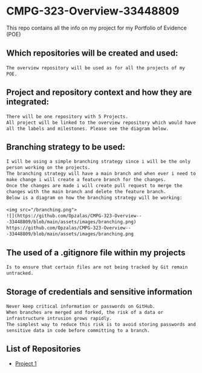 # CMPG-323-Overview-33448809
This repo contains all the info on my project for my Portfolio of Evidence (POE)

## Which repositories will be created and used:

	The overview repository will be used as for all the projects of my POE.
	
## Project and repository context and how they are integrated:

	There will be one repository with 5 Projects.
	All project will be linked to the overview repository which would have all the labels and milestones. Please see the diagram below.

## Branching strategy to be used:
	
	I will be using a simple branching strategy since i will be the only person working on the projects.
	The branching strategy will have a main branch and when ever i need to make change i will create a feature branch for the changes.
	Once the changes are made i will create pull request to merge the changes with the main branch and delete the feature branch.
	Below is a diagram on how the branching strategy will be working:
	
	<img src="/branching.png">
	![](https://github.com/Opzalas/CMPG-323-Overview---33448809/blob/main/assets/images/branching.png)
	https://github.com/Opzalas/CMPG-323-Overview---33448809/blob/main/assets/images/branching.png


## The used of a .gitignore file within my projects

	Is to ensure that certain files are not being tracked by Git remain untracked.

## Storage of credentials and sensitive information

	Never keep critical information or passwords on GitHub.
	When branches are merged and forked, the risk of a data or infrastructure intrusion grows rapidly. 
	The simplest way to reduce this risk is to avoid storing passwords and sensitive data in code before committing to a branch.
	
## List of Repositories
- <a href="https://github.com/Opzalas/CMPG-323-Overview---33448809" target="_blank">Project 1</a>
